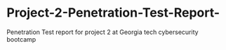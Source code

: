 # Project-2-Penetration-Test-Report-
Penetration Test report for project 2 at Georgia tech cybersecurity bootcamp 
